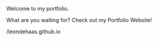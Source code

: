 Welcome to my portfolio.

What are you waiting for? Check out my Portfolio Website!

/leondehaas.github.io
